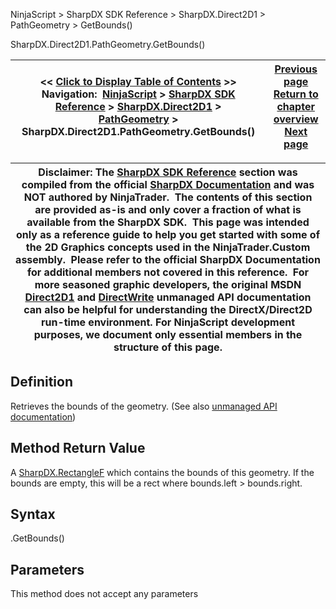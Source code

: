 ﻿
NinjaScript > SharpDX SDK Reference > SharpDX.Direct2D1 > PathGeometry > GetBounds()

SharpDX.Direct2D1.PathGeometry.GetBounds()

| << [Click to Display Table of Contents](sharpdx_direct2d1_pathgeometry_getbounds.md) >> **Navigation:**     [NinjaScript](ninjascript-1.md) > [SharpDX SDK Reference](sharpdx_sdk_reference-1.md) > [SharpDX.Direct2D1](sharpdx_direct2d1-1.md) > [PathGeometry](sharpdx_direct2d1_pathgeometry-1.md) > SharpDX.Direct2D1.PathGeometry.GetBounds() | [Previous page](sharpdx_direct2d1_pathgeometry_fillcontainspoint-1.md) [Return to chapter overview](sharpdx_direct2d1_pathgeometry-1.md) [Next page](sharpdx_direct2d1_pathgeometry_open-1.md) |
| --- | --- |

| Disclaimer: The [SharpDX SDK Reference](sharpdx_sdk_reference-1.md) section was compiled from the official [SharpDX Documentation](http://sharpdx.org/) and was NOT authored by NinjaTrader.  The contents of this section are provided as-is and only cover a fraction of what is available from the SharpDX SDK.  This page was intended only as a reference guide to help you get started with some of the 2D Graphics concepts used in the NinjaTrader.Custom assembly.  Please refer to the official SharpDX Documentation for additional members not covered in this reference.  For more seasoned graphic developers, the original MSDN [Direct2D1](https://msdn.microsoft.com/en-us/library/windows/desktop/dd370990.aspx) and [DirectWrite](https://msdn.microsoft.com/en-us/library/windows/desktop/dd368038.aspx) unmanaged API documentation can also be helpful for understanding the DirectX/Direct2D run-time environment. For NinjaScript development purposes, we document only essential members in the structure of this page. |
| --- |

## Definition
Retrieves the bounds of the geometry.
(See also [unmanaged API documentation](http://msdn.microsoft.com/en-us/library/dd742751.aspx))
 
## Method Return Value
A [SharpDX.RectangleF](sharpdx_rectanglef-1.md) which contains the bounds of this geometry. If the bounds are empty, this will be a rect where bounds.left > bounds.right.
 
## Syntax
<PathGeometry>.GetBounds()
## Parameters
This method does not accept any parameters
